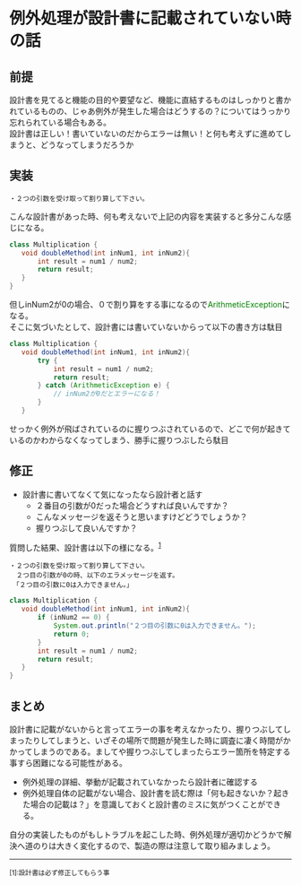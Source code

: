 # 例外処理が設計書に記載されていない時の話

## 前提
設計書を見てると機能の目的や要望など、機能に直結するものはしっかりと書かれているものの、じゃあ例外が発生した場合はどうするの？についてはうっかり忘れられている場合もある。  
設計書は正しい！書いていないのだからエラーは無い！と何も考えずに進めてしまうと、どうなってしまうだろうか

## 実装
```
・２つの引数を受け取って割り算して下さい。
```
こんな設計書があった時、何も考えないで上記の内容を実装すると多分こんな感じになる。
```java
class Multiplication {
   void doubleMethod(int inNum1, int inNum2){
	   int result = num1 / num2;
	   return result;
   }
}
```
但しinNum2が0の場合、０で割り算をする事になるので<font color="green">ArithmeticException</font>になる。  
そこに気づいたとして、設計書には書いていないからって以下の書き方は駄目
```java
class Multiplication {
   void doubleMethod(int inNum1, int inNum2){
	   try {
		   int result = num1 / num2;
		   return result;
	   } catch (ArithmeticException e) {
		   // inNum2が0だとエラーになる！
	   }
   }
```
せっかく例外が飛ばされているのに握りつぶされているので、どこで何が起きているのかわからなくなってしまう、勝手に握りつぶしたら駄目

## 修正
- 設計書に書いてなくて気になったなら設計者と話す
  - ２番目の引数が0だった場合どうすれば良いんですか？
  - こんなメッセージを返そうと思いますけどどうでしょうか？
  - 握りつぶして良いんですか？

質問した結果、設計書は以下の様になる。<sup>[1](#note1)</sup>
```
・２つの引数を受け取って割り算して下さい。
　２つ目の引数が0の時、以下のエラメッセージを返す。
　「２つ目の引数に0は入力できません。」
```

```java
class Multiplication {
   void doubleMethod(int inNum1, int inNum2){
	   if (inNum2 == 0) {
		   System.out.println("２つ目の引数に0は入力できません。");
		   return 0;
	   }
	   int result = num1 / num2;
	   return result;
   }
}
```
## まとめ
設計書に記載がないからと言ってエラーの事を考えなかったり、握りつぶしてしまったりしてしまうと、いざその場所で問題が発生した時に調査に凄く時間がかかってしまうのである。ましてや握りつぶしてしまったらエラー箇所を特定する事すら困難になる可能性がある。
- 例外処理の詳細、挙動が記載されていなかったら設計者に確認する
- 例外処理自体の記載がない場合、設計書を読む際は「何も起きないか？起きた場合の記載は？」を意識しておくと設計書のミスに気がつくことができる。

自分の実装したものがもしトラブルを起こした時、例外処理が適切かどうかで解決へ道のりは大きく変化するので、製造の際は注意して取り組みましょう。

---
<small id="note1">[1]:設計書は必ず修正してもらう事</small>
